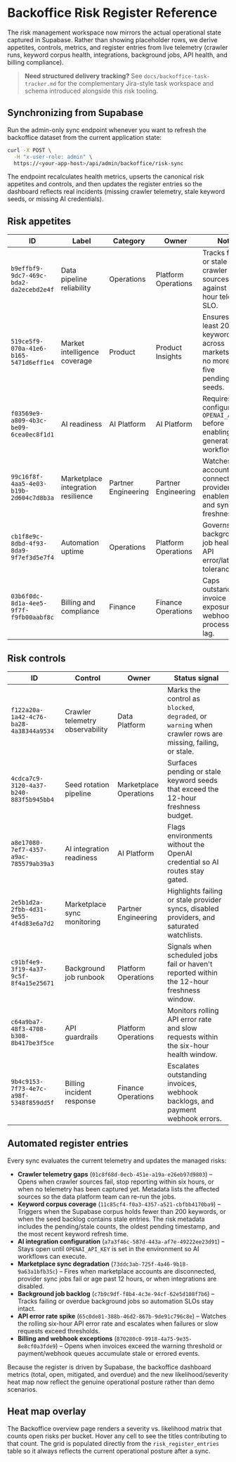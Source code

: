 # Backoffice Risk Register Reference

The risk management workspace now mirrors the actual operational state captured in Supabase. Rather than
showing placeholder rows, we derive appetites, controls, metrics, and register entries from live telemetry
(crawler runs, keyword corpus health, integrations, background jobs, API health, and billing compliance).

> **Need structured delivery tracking?** See `docs/backoffice-task-tracker.md` for the complementary Jira-style
> task workspace and schema introduced alongside this risk tooling.

## Synchronizing from Supabase

Run the admin-only sync endpoint whenever you want to refresh the backoffice dataset from the current
application state:

```bash
curl -X POST \
  -H "x-user-role: admin" \
  https://<your-app-host>/api/admin/backoffice/risk-sync
```

The endpoint recalculates health metrics, upserts the canonical risk appetites and controls, and then
updates the register entries so the dashboard reflects real incidents (missing crawler telemetry, stale
keyword seeds, or missing AI credentials).

## Risk appetites

| ID | Label | Category | Owner | Notes |
| --- | --- | --- | --- | --- |
| `b9effbf9-9dc7-469c-bda2-da2ecebd2e4f` | Data pipeline reliability | Operations | Platform Operations | Tracks failing or stale crawler sources against the 6-hour telemetry SLO. |
| `519ce5f9-070a-41e6-b165-5471d6eff1e4` | Market intelligence coverage | Product | Product Insights | Ensures at least 200 keywords across markets with no more than five pending/stale seeds. |
| `f03569e9-a809-4b3c-be09-6cea0ec8f1d1` | AI readiness | AI Platform | AI Platform | Requires a configured `OPENAI_API_KEY` before enabling generative workflows. |
| `99c16f8f-4aa5-4e03-b19b-2d604c7d8b3a` | Marketplace integration resilience | Partner Engineering | Partner Engineering | Watches account connectivity, provider enablement, and sync freshness. |
| `cb1f8e9c-8dbd-4f93-8da9-9f7ef3d5e7f4` | Automation uptime | Operations | Platform Operations | Governs background job health and API error/latency tolerances. |
| `03b6f0dc-8d1a-4ee5-9f7f-f9fb00aabf8c` | Billing and compliance | Finance | Finance Operations | Caps outstanding invoice exposure and webhook processing lag. |

## Risk controls

| ID | Control | Owner | Status signal |
| --- | --- | --- | --- |
| `f122a20a-1a42-4c76-ba28-4a38344a9534` | Crawler telemetry observability | Data Platform | Marks the control as `blocked`, `degraded`, or `warning` when crawler rows are missing, failing, or stale. |
| `4cdca7c9-3120-4a37-b240-883f5b945bb4` | Seed rotation pipeline | Marketplace Operations | Surfaces pending or stale keyword seeds that exceed the 12-hour freshness budget. |
| `a8e17080-7ef7-4357-a9ac-785579ab39a3` | AI integration readiness | AI Platform | Flags environments without the OpenAI credential so AI routes stay gated. |
| `2e5b1d2a-2fbb-4d31-9e55-4f4d83e6a7d2` | Marketplace sync monitoring | Partner Engineering | Highlights failing or stale provider syncs, disabled providers, and saturated watchlists. |
| `c91bf4e9-3f19-4a37-9c5f-8f4a15e25671` | Background job runbook | Platform Operations | Signals when scheduled jobs fail or haven't reported within the 12-hour freshness window. |
| `c64a9ba7-48f3-4708-b308-8b417be3f5ce` | API guardrails | Platform Operations | Monitors rolling API error rate and slow requests within the six-hour health window. |
| `9b4c9153-7f73-4e7c-a98f-5348f859dd5f` | Billing incident response | Finance Operations | Escalates outstanding invoices, webhook backlogs, and payment webhook errors. |

## Automated register entries

Every sync evaluates the current telemetry and updates the managed risks:

- **Crawler telemetry gaps** (`01c8f68d-0ecb-451e-a19a-e26eb97d9803`) – Opens when crawler sources fail, stop
  reporting within six hours, or when no telemetry has been captured yet. Metadata lists the affected sources
  so the data platform team can re-run the jobs.
- **Keyword corpus coverage** (`11c85cf4-f0a3-4357-a521-cbfbb4170ba9`) – Triggers when the Supabase corpus
  holds fewer than 200 keywords, or when the seed backlog contains stale entries. The risk metadata includes
  the pending/stale counts, the oldest pending timestamp, and the most recent keyword refresh time.
- **AI integration configuration** (`a7a3f46c-587d-443a-af7e-49222ee23d91`) – Stays open until
  `OPENAI_API_KEY` is set in the environment so AI workflows can execute.
- **Marketplace sync degradation** (`73ddc3ab-725f-4a46-9b18-9a63a1bfb35c`) – Fires when marketplace accounts
  are disconnected, provider sync jobs fail or age past 12 hours, or when integrations are disabled.
- **Background job backlog** (`c7b9c9df-f8b4-4c3e-94cf-62e5d108f7b6`) – Tracks failing or overdue background
  jobs so automation SLOs stay intact.
- **API error rate spike** (`65c0de81-388b-46d2-867b-9de91c796c8e`) – Watches the rolling six-hour API error
  rate and escalates when failures or slow requests exceed thresholds.
- **Billing and webhook exceptions** (`870280c0-9918-4a75-9e35-8e8cf0a3fde9`) – Opens when invoices exceed the
  warning threshold or payment/webhook queues accumulate stale or errored events.

Because the register is driven by Supabase, the backoffice dashboard metrics (total, open, mitigated, and
overdue) and the new likelihood/severity heat map now reflect the genuine operational posture rather than
demo scenarios.

## Heat map overlay

The Backoffice overview page renders a severity vs. likelihood matrix that counts open risks per bucket.
Hover any cell to see the titles contributing to that count. The grid is populated directly from the
`risk_register_entries` table so it always reflects the current operational posture after a sync.
